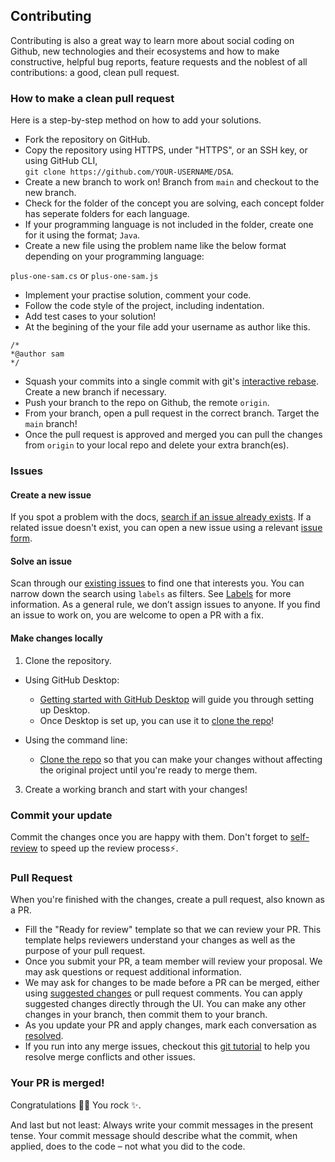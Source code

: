 ## Contributing

Contributing is also a great way to learn more about social coding on Github, new technologies and their ecosystems and how to make constructive, helpful bug reports, feature requests and the noblest of all contributions: a good, clean pull request.

### How to make a clean pull request

Here is a step-by-step method on how to add your solutions.

- Fork the repository on GitHub.
- Copy the repository using HTTPS, under "HTTPS", or an SSH key, or using GitHub CLI, <br> `git clone https://github.com/YOUR-USERNAME/DSA`.
- Create a new branch to work on! Branch from `main` and checkout to the new branch.
- Check for the folder of the concept you are solving, each concept folder has seperate folders for each language.
- If your programming language is not included in the folder, create one for it using the format; `Java`.
- Create a new file using the problem name like the below format depending on your programming language:

`plus-one-sam.cs` or `plus-one-sam.js`
<br>
- Implement your practise solution, comment your code.
- Follow the code style of the project, including indentation.
- Add test cases to your solution!
- At the begining of the your file add your username as author like this.

```
/*
*@author sam
*/
```

- Squash your commits into a single commit with git's [interactive rebase](https://help.github.com/articles/interactive-rebase). Create a new branch if necessary.
- Push your branch to the repo on Github, the remote `origin`.
- From your branch, open a pull request in the correct branch. Target the `main` branch!
- Once the pull request is approved and merged you can pull the changes from `origin` to your local repo and delete your extra branch(es).

### Issues

#### Create a new issue

If you spot a problem with the docs, [search if an issue already exists](https://docs.github.com/en/github/searching-for-information-on-github/searching-on-github/searching-issues-and-pull-requests#search-by-the-title-body-or-comments). If a related issue doesn't exist, you can open a new issue using a relevant [issue form](https://github.com/github/docs/issues/new/choose). 

#### Solve an issue

Scan through our [existing issues](https://github.com/Nomar-Startup/nomar-api/issues) to find one that interests you. You can narrow down the search using `labels` as filters. See [Labels](/contributing/how-to-use-labels.md) for more information. As a general rule, we don’t assign issues to anyone. If you find an issue to work on, you are welcome to open a PR with a fix.

#### Make changes locally

1. Clone the repository.
- Using GitHub Desktop:
  - [Getting started with GitHub Desktop](https://docs.github.com/en/desktop/installing-and-configuring-github-desktop/getting-started-with-github-desktop) will guide you through setting up Desktop.
  - Once Desktop is set up, you can use it to [clone the repo](https://docs.github.com/en/desktop/contributing-and-collaborating-using-github-desktop/cloning-and-forking-repositories-from-github-desktop)!

- Using the command line:
  - [Clone the repo](https://docs.github.com/en/get-started/quickstart/fork-a-repo#cloning-your-forked-repository) so that you can make your changes without affecting the original project until you're ready to merge them.

3. Create a working branch and start with your changes!

### Commit your update

Commit the changes once you are happy with them. Don't forget to [self-review](self-review.md) to speed up the review process:zap:.

### Pull Request

When you're finished with the changes, create a pull request, also known as a PR.
- Fill the "Ready for review" template so that we can review your PR. This template helps reviewers understand your changes as well as the purpose of your pull request. 
- Once you submit your PR, a team member will review your proposal. We may ask questions or request additional information.
- We may ask for changes to be made before a PR can be merged, either using [suggested changes](https://docs.github.com/en/github/collaborating-with-issues-and-pull-requests/incorporating-feedback-in-your-pull-request) or pull request comments. You can apply suggested changes directly through the UI. You can make any other changes in your branch, then commit them to your branch.
- As you update your PR and apply changes, mark each conversation as [resolved](https://docs.github.com/en/github/collaborating-with-issues-and-pull-requests/commenting-on-a-pull-request#resolving-conversations).
- If you run into any merge issues, checkout this [git tutorial](https://github.com/skills/resolve-merge-conflicts) to help you resolve merge conflicts and other issues.

### Your PR is merged!

Congratulations :tada::tada: You rock :sparkles:. 

And last but not least: Always write your commit messages in the present tense. Your commit message should describe what the commit, when applied, does to the code – not what you did to the code.
